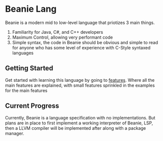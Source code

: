 # Beanie Lang

Beanie is a modern mid to low-level language that priotizes 3 main things.

1. Familiarity for Java, C#, and C++ developers
2. Maximum Control, allowing very performant code
3. Simple syntax, the code in Beanie should be obvious and simple to read for anyone who has some level of experience with C-Style syntaxed languages

## Getting Started

Get started with learning this language by going to [features](doc/features.md). Where all the main features are explained, with small features sprinkled in the examples for the main features

## Current Progress

Currently, Beanie is a language specification with no implementations. 
But plans are in place to first implement a working interpreter of Beanie, 
LSP, then a LLVM compiler will be implemented after along with a package
manager.
